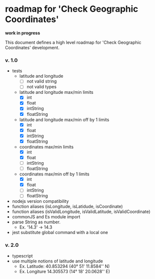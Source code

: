 # roadmap for 'Check Geographic Coordinates'

**work in progress**

This document defines a high level roadmap for 'Check Geographic Coordinates' development.

### v. 1.0

- tests
  - latitude and longitude
    - [ ] not valid string
    - [ ] not valid types
  - latitude and longitude max/min limits
    - [x] int
    - [x] float
    - [x] intString
    - [x] floatString
  - latitude and longitude max/min off by 1 limits
    - [x] int
    - [x] float
    - [x] intString
    - [x] floatString
  - coordinates max/min limits
    - [x] int
    - [x] float
    - [ ] intString
    - [ ] floatString
  - coordinates max/min off by 1 limits
    - [x] int
    - [x] float
    - [ ] intString
    - [ ] floatString
- nodejs version compatibility
- function aliases (isLongitude, isLatidude, isCoordinate)
- function aliases (isValidLongitude, isValidLatitude, isValidCoordinate)
- commonJS and Es module import
- parse String as number.
  - Ex. '14.3' -> 14.3
- jest substitute global command with a local one

### v. 2.0

- typescript
- use multiple notions of latitude and longitude
  - Ex. Latitude: 40.853294 (40° 51' 11.8584'' N)
  - Ex. Longiture 14.305573 (14° 18' 20.0628'' E)

